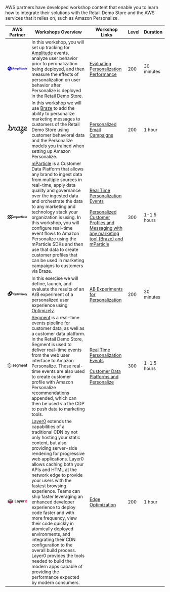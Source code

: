 AWS partners have developed workshop content that enable you to learn how to integrate their solutions with the Retail Demo Store and the AWS services that it relies on, such as Amazon Personalize.

AWS Partner | Workshops Overview | Workshop Links | Level | Duration
--- | --- | --- | --- | ---
![Amplitude logo](./assets/amplitude.svg) | In this workshop, you will set up tracking for [Amplitude](https://amplitude.com/) events, analyze user behavior prior to peronalization being deployed, and then measure the effects of personalization on user behavior after Personalize is deployed in the Retail Demo Store. | [Evaluating Personalization Performance](https://github.com/aws-samples/retail-demo-store/blob/master/workshop/3-Experimentation/3.5-Amplitude-Performance-Metrics.ipynb) | 200 | 30 minutes
![Braze logo](./assets/braze.svg) | In this workshop we will use [Braze](https://www.braze.com/) to add the ability to personalize marketing messages to customers of the Retail Demo Store using customer behavioral data and the Personalize models you trained when setting up Amazon Personalize. | [Personalized Email Campaigns](https://github.com/aws-samples/retail-demo-store/blob/master/workshop/4-Messaging/4.2-Braze.ipynb) | 200 | 1 hour
![mParticle logo](./assets/mparticle.svg) | [mParticle](https://mparticle.com/) is a Customer Data Platform that allows any brand to ingest data from multiple sources in real-time, apply data quality and governance over the ingested data and orchestrate the data to any marketing and technology stack your organization is using.  In this workshop, you will configure real-time event flows to Amazon Personalize using the mParticle SDKs and then use that data to create customer profiles that can be used in marketing campaigns to customers via Braze. | [Real Time Personalization Events](https://github.com/aws-samples/retail-demo-store/blob/master/workshop/1-Personalization/Lab-6-Real-time-events-mParticle.ipynb) <br/><br/> [Personalized Customer Profiles and Messaging with any marketing tool (Braze) and mParticle](https://github.com/aws-samples/retail-demo-store/blob/master/workshop/6-CustomerDataPlatforms/6.2-mParticle.ipynb) | 300 | 1-1.5 hours
![Optimizely logo](./assets/optimizely.svg) | In this exercise we will define, launch, and evaluate the results of an A/B experiment of a personalized user experience using [Optimizely](https://www.optimizely.com/). | [AB Experiments for Personalization](https://github.com/aws-samples/retail-demo-store/blob/master/workshop/3-Experimentation/3.6-Optimizely-AB-Experiment.ipynb) | 200 | 30 minutes
![Segment logo](./assets/segment.svg) | [Segment](https://segment.com/) is a real-time events pipeline for customer data, as well as a customer data platform.  In the Retail Demo Store, Segment is used to deliver real-time events from the web user interface to Amazon Personalize.  These real-time events are also used to create customer profile with Amazon Personalize recommendations appended, which can then be used via the CDP to push data to marketing tools. | [Real Time Personalization Events](https://github.com/aws-samples/retail-demo-store/blob/master/workshop/1-Personalization/Lab-5-Real-time-events-Segment.ipynb) <br/><br/> [Customer Data Platforms and Personalize](https://github.com/aws-samples/retail-demo-store/blob/master/workshop/6-CustomerDataPlatforms/6.1-Segment.ipynb) | 300 | 1-1.5 hours
![Layer0 logo](./assets/Layer0.svg) | [Layer0](https://layer0.co/) extends the capabilities of a traditional CDN by not only hosting your static content, but also providing server-side rendering for progressive web applications. Layer0 allows caching both your APIs and HTML at the network edge to provide your users with the fastest browsing experience. Teams can ship faster leveraging an enhanced developer experience to deploy code faster and with more frequency, view their code quickly in atomically deployed environments, and integrating their CDN configuration to the overall build process. Layer0 provides the tools needed to build the modern apps capable of providing the performance expected by modern consumers.  | [Edge Optimization](https://github.com/aws-samples/retail-demo-store/blob/master/workshop/8-PerformanceOptimization/8.1-Layer0.ipynb) | 200 | 1 hour

